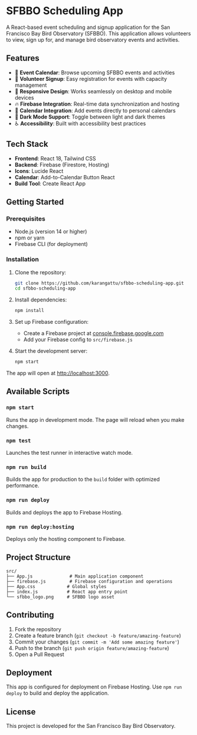 # SFBBO Scheduling App

A React-based event scheduling and signup application for the San Francisco Bay Bird Observatory (SFBBO). This application allows volunteers to view, sign up for, and manage bird observatory events and activities.

## Features

- 📅 **Event Calendar**: Browse upcoming SFBBO events and activities
- 👥 **Volunteer Signup**: Easy registration for events with capacity management
- 📱 **Responsive Design**: Works seamlessly on desktop and mobile devices
- 🔥 **Firebase Integration**: Real-time data synchronization and hosting
- 📧 **Calendar Integration**: Add events directly to personal calendars
- 🌙 **Dark Mode Support**: Toggle between light and dark themes
- ♿ **Accessibility**: Built with accessibility best practices

## Tech Stack

- **Frontend**: React 18, Tailwind CSS
- **Backend**: Firebase (Firestore, Hosting)
- **Icons**: Lucide React
- **Calendar**: Add-to-Calendar Button React
- **Build Tool**: Create React App

## Getting Started

### Prerequisites

- Node.js (version 14 or higher)
- npm or yarn
- Firebase CLI (for deployment)

### Installation

1. Clone the repository:

   ```bash
   git clone https://github.com/karangattu/sfbbo-scheduling-app.git
   cd sfbbo-scheduling-app
   ```

2. Install dependencies:

   ```bash
   npm install
   ```

3. Set up Firebase configuration:
   - Create a Firebase project at [console.firebase.google.com](https://console.firebase.google.com)
   - Add your Firebase config to `src/firebase.js`

4. Start the development server:

   ```bash
   npm start
   ```

The app will open at [http://localhost:3000](http://localhost:3000).

## Available Scripts

### `npm start`

Runs the app in development mode. The page will reload when you make changes.

### `npm test`

Launches the test runner in interactive watch mode.

### `npm run build`

Builds the app for production to the `build` folder with optimized performance.

### `npm run deploy`

Builds and deploys the app to Firebase Hosting.

### `npm run deploy:hosting`

Deploys only the hosting component to Firebase.

## Project Structure

```text
src/
├── App.js              # Main application component
├── firebase.js         # Firebase configuration and operations
├── App.css            # Global styles
├── index.js           # React app entry point
└── sfbbo_logo.png     # SFBBO logo asset
```

## Contributing

1. Fork the repository
2. Create a feature branch (`git checkout -b feature/amazing-feature`)
3. Commit your changes (`git commit -m 'Add some amazing feature'`)
4. Push to the branch (`git push origin feature/amazing-feature`)
5. Open a Pull Request

## Deployment

This app is configured for deployment on Firebase Hosting. Use `npm run deploy` to build and deploy the application.

## License

This project is developed for the San Francisco Bay Bird Observatory.
